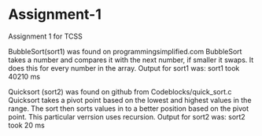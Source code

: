 # Assignment-1
Assignment 1 for TCSS

BubbleSort(sort1) was found on programmingsimplified.com
BubbleSort takes a number and compares it with the next number, if smaller it swaps. It does this for every number in the array.
Output for sort1 was:
sort1 took 40210 ms

Quicksort (sort2) was found on github from Codeblocks/quick_sort.c
Quicksort takes a pivot point based on the lowest and highest values in the range. The sort then sorts values in to a better position based on the pivot point. This particular verrsion uses recursion.
Output for sort2 was:
sort2 took 20 ms
